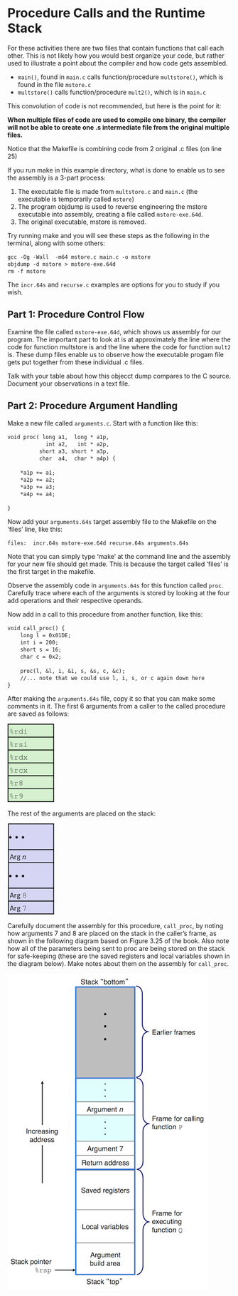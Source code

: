 # Procedure Calls and the Runtime Stack

For these activities there are two files that contain functions that call each other. This is not likely how you would best organize your code, but rather used to illustrate a point about the compiler and how code gets assembled.

- `main()`, found in `main.c` calls function/procedure `multstore()`, which is found in the file `mstore.c`
- `multstore()` calls function/procedure `mult2()`, which is in `main.c`

This convolution of code is not recommended, but here is the point for it:

**When multiple files of code are used to compile one binary, the compiler will not be able to create one .s intermediate file from the original multiple files.**

Notice that the Makefile is combining code from 2 original .c files (on line 25)

If you run make in this example directory, what is done to enable us to see the assembly is a 3-part process:

1. The executable file is made from `multstore.c` and `main.c` (the executable is temporarily called `mstore`)
2. The program objdump is used to reverse engineering the mstore executable into assembly, creating a file called `mstore-exe.64d`. 
3. The original executable, mstore is removed.

Try running make and you will see these steps as the following in the terminal, along with some others:

    gcc -Og -Wall  -m64 mstore.c main.c -o mstore  
    objdump -d mstore > mstore-exe.64d 
    rm -f mstore
    
The `incr.64s` and `recurse.c` examples are options for you to study if you wish.

## Part 1: Procedure Control Flow

Examine the file called `mstore-exe.64d`, which shows us assembly for our program. The important part to look at is at approximately the line where the code for function multstore is and the line where the code for function `mult2` is. These dump files enable us to observe how the executable progam file gets put together from these individual .c files.

Talk with your table about how this objecct dump compares to the C source. Document your observations in a text file.

## Part 2: Procedure Argument Handling

Make a new file called `arguments.c`.  Start with a function like this:

```
void proc( long a1,  long * a1p,
            int a2,   int * a2p,
          short a3, short * a3p,
          char  a4,  char * a4p) {
          
    *a1p += a1;
    *a2p += a2;
    *a3p += a3;
    *a4p += a4;

}
```

Now add your `arguments.64s` target assembly file to the Makefile on the ‘files’ line, like this:

    files:	incr.64s mstore-exe.64d recurse.64s arguments.64s

Note that you can simply type ‘make’ at the command line and the assembly for your new file should get made. This is because the target called ‘files’ is the first target in the makefile.

Observe the assembly code in `arguments.64s` for this function called `proc`. Carefully trace where each of the arguments is stored by looking at the four add operations and their respective operands.

Now add in a call to this procedure from another function, like this:

```
void call_proc() {
    long l = 0x01DE;
    int i = 200;
    short s = 16;
    char c = 0x2;
    
    proc(l, &l, i, &i, s, &s, c, &c);
    //... note that we could use l, i, s, or c again down here
}
```

After making the `arguments.64s` file, copy it so that you can make some comments in it. The first 6 arguments from a caller to the called procedure are saved as follows:

![](.//img/07_first6args.png)

The rest of the arguments are placed on the stack:

![](.//img/07_args7_onward.png)

Carefully document the assembly for this procedure, `call_proc`, by noting how arguments 7 and 8 are placed on the stack in the caller’s frame, as shown in the following diagram based on Figure 3.25 of the book. Also note how all of the parameters being sent to proc are being stored on the stack for safe-keeping (these are the saved registers and local variables shown in the diagram below). Make notes about them on the assembly for `call_proc`.

![](.//img/07frame-general.png)
